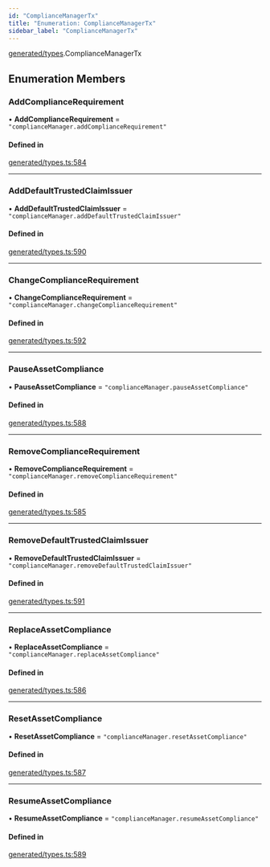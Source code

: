 ```yaml
---
id: "ComplianceManagerTx"
title: "Enumeration: ComplianceManagerTx"
sidebar_label: "ComplianceManagerTx"
---
```


[generated/types](../../../../modules/Generated/Types/Types.md).ComplianceManagerTx

## Enumeration Members

### AddComplianceRequirement

• **AddComplianceRequirement** = ``"complianceManager.addComplianceRequirement"``

#### Defined in

[generated/types.ts:584](https://github.com/PolymeshAssociation/polymesh-sdk/blob/8a9e72221/src/generated/types.ts#L584)

___

### AddDefaultTrustedClaimIssuer

• **AddDefaultTrustedClaimIssuer** = ``"complianceManager.addDefaultTrustedClaimIssuer"``

#### Defined in

[generated/types.ts:590](https://github.com/PolymeshAssociation/polymesh-sdk/blob/8a9e72221/src/generated/types.ts#L590)

___

### ChangeComplianceRequirement

• **ChangeComplianceRequirement** = ``"complianceManager.changeComplianceRequirement"``

#### Defined in

[generated/types.ts:592](https://github.com/PolymeshAssociation/polymesh-sdk/blob/8a9e72221/src/generated/types.ts#L592)

___

### PauseAssetCompliance

• **PauseAssetCompliance** = ``"complianceManager.pauseAssetCompliance"``

#### Defined in

[generated/types.ts:588](https://github.com/PolymeshAssociation/polymesh-sdk/blob/8a9e72221/src/generated/types.ts#L588)

___

### RemoveComplianceRequirement

• **RemoveComplianceRequirement** = ``"complianceManager.removeComplianceRequirement"``

#### Defined in

[generated/types.ts:585](https://github.com/PolymeshAssociation/polymesh-sdk/blob/8a9e72221/src/generated/types.ts#L585)

___

### RemoveDefaultTrustedClaimIssuer

• **RemoveDefaultTrustedClaimIssuer** = ``"complianceManager.removeDefaultTrustedClaimIssuer"``

#### Defined in

[generated/types.ts:591](https://github.com/PolymeshAssociation/polymesh-sdk/blob/8a9e72221/src/generated/types.ts#L591)

___

### ReplaceAssetCompliance

• **ReplaceAssetCompliance** = ``"complianceManager.replaceAssetCompliance"``

#### Defined in

[generated/types.ts:586](https://github.com/PolymeshAssociation/polymesh-sdk/blob/8a9e72221/src/generated/types.ts#L586)

___

### ResetAssetCompliance

• **ResetAssetCompliance** = ``"complianceManager.resetAssetCompliance"``

#### Defined in

[generated/types.ts:587](https://github.com/PolymeshAssociation/polymesh-sdk/blob/8a9e72221/src/generated/types.ts#L587)

___

### ResumeAssetCompliance

• **ResumeAssetCompliance** = ``"complianceManager.resumeAssetCompliance"``

#### Defined in

[generated/types.ts:589](https://github.com/PolymeshAssociation/polymesh-sdk/blob/8a9e72221/src/generated/types.ts#L589)
